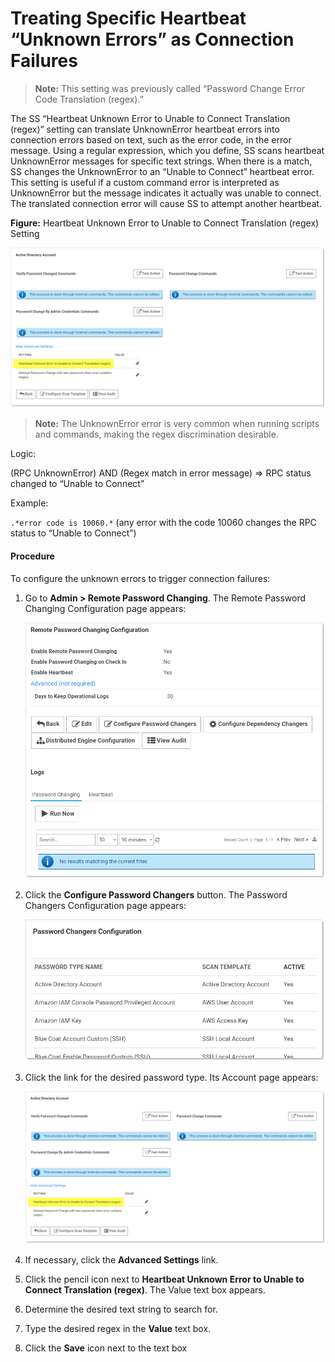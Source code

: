 [title]: # (Treating Specific Heartbeat “Unknown Errors” as Connection Failures)
[tags]: # (Unknown Errors)
[priority]: # (180)

# Treating Specific Heartbeat “Unknown Errors” as Connection Failures

> **Note:** This setting was previously called “Password Change Error Code Translation (regex).”

The SS “Heartbeat Unknown Error to Unable to Connect Translation (regex)” setting can translate UnknownError heartbeat errors into connection errors based on text, such as the error code, in the error message. Using a regular expression, which you define, SS scans heartbeat UnknownError messages for specific text strings. When there is a match, SS changes the UnknownError to an “Unable to Connect” heartbeat error.  This setting is useful if a custom command error is interpreted as UnknownError but the message indicates it actually was unable to connect. The translated connection error will cause SS to attempt another heartbeat.

**Figure:** Heartbeat Unknown Error to Unable to Connect Translation (regex) Setting

![image-20191105131917774](images/image-20191105131917774.png)

> **Note:** The UnknownError error is very common when running scripts and commands, making the regex discrimination desirable.

Logic:

(RPC UnknownError) AND (Regex match in error message) \=\> RPC status changed to “Unable to Connect”

Example:

`.*error code is 10060.*`  (any error with the code 10060 changes the RPC status to “Unable to Connect”)

#### Procedure

To configure the unknown errors to trigger connection failures:

1. Go to **Admin > Remote Password Changing**. The Remote Password Changing Configuration page appears:

   ![image-20191203153013109](images/image-20191203153013109.png)

1. Click the **Configure Password Changers** button. The Password Changers Configuration page appears:

   ![image-20191105140347335](images/image-20191105140347335.png)

1. Click the link for the desired password type. Its Account page appears:

   ![image-20191105131917774](images/image-20191105131917774.png)

1. If necessary, click the **Advanced Settings** link.

1. Click the pencil icon next to **Heartbeat Unknown Error to Unable to Connect Translation (regex)**. The Value text box appears.

1. Determine the desired text string to search for.

1. Type the desired regex in the **Value** text box.

1. Click the **Save** icon next to the text box
